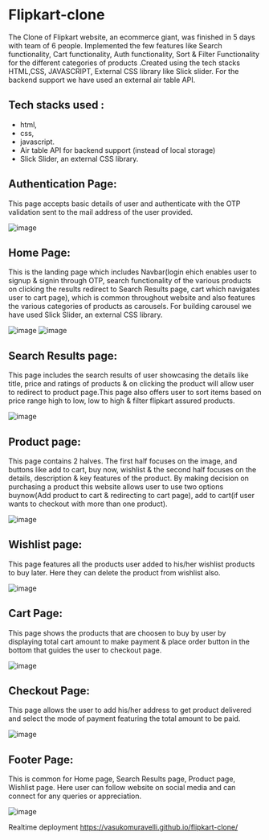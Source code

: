 # Flipkart-clone

The Clone of Flipkart website, an ecommerce giant, was finished in 5 days with team of 6 people. Implemented the few features like Search functionality, Cart functionality, Auth functionality, Sort &amp; Filter Functionality for the different categories of products .Created using the tech stacks HTML,CSS, JAVASCRIPT, External CSS library like Slick slider. For the backend support we have used an external air table API.

## Tech stacks used :

* html,
* css, 
* javascript.
* Air table API for backend support (instead of local storage)
* Slick Slider, an external CSS library.

## Authentication Page: 

 This page accepts basic details of user and authenticate with the OTP validation sent to the mail address of the user provided.
 
![image](https://user-images.githubusercontent.com/91777048/148634679-a16bf6aa-5b17-4c8c-9685-6991a414e4a7.png)

## Home Page:

 This is the landing page which includes Navbar(login ehich enables user to signup & signin through OTP, search functionality of the various products on clicking the results redirect to Search Results page, cart which navigates user to cart page), which is common throughout website and also features the various categories of products as carousels.
For building carousel we have used Slick Slider, an external CSS library.
 
![image](https://user-images.githubusercontent.com/91777048/148634722-9eb733fa-73bc-46d9-bc07-b0124af882cf.png)
![image](https://user-images.githubusercontent.com/91777048/148634735-9fb75867-cf4a-4c03-8b9a-5a1f99924d6a.png)

## Search Results page:

This page includes the search results of user showcasing the details like title, price and ratings of products & on clicking the product will allow user to redirect to product page.This page also offers user to sort items based on price range high to low, low to high & filter flipkart assured products.

![image](https://user-images.githubusercontent.com/91777048/148634750-b608df4c-7ca6-4329-940b-6e7eb6030615.png)

## Product page:

This page contains 2 halves. The first half focuses on the image, and buttons like add to cart, buy now, wishlist & the second half focuses on the details, description & key features of the product. By making decision on purchasing a product this website allows user to use two options buynow(Add product to cart & redirecting to cart page), add to cart(if user wants to checkout with more than one product).

![image](https://user-images.githubusercontent.com/91777048/148634827-77e72584-f8aa-4647-a99e-b76bd8044105.png)

## Wishlist page:

This page features all the products user added to his/her wishlist products to buy later. Here they can delete the product from wishlist also.

![image](https://user-images.githubusercontent.com/91777048/148635243-e2fca564-0fe7-4cc7-9d10-6b95ac7aec44.png)

## Cart Page:

This page shows the products that are choosen to buy by user by displaying total cart amount to make payment & place order button in the bottom that guides the user to checkout page.

![image](https://user-images.githubusercontent.com/91777048/148634876-51f6a3d8-c1af-4773-8ff3-a7e497c81ac0.png)

## Checkout Page:

This page allows the user to add his/her address to get product delivered and select the mode of payment featuring the total amount to be paid.

![image](https://user-images.githubusercontent.com/91777048/148635006-f7fc1ac9-2d72-4ca3-977c-677f35609cba.png)

## Footer Page:

This is common for Home page, Search Results page, Product page, Wishlist page. Here user can follow website on social media and can connect for any queries or appreciation.

![image](https://user-images.githubusercontent.com/91777048/148635104-bd60c53b-d0dc-4bf8-a765-e977864a4f23.png)

Realtime deployment
https://vasukomuravelli.github.io/flipkart-clone/
